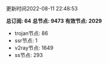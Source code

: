 更新时间2022-08-11 22:48:53

**总订阅: 64**
**总节点: 9473**
**有效节点: 2029**
- trojan节点: 86
- ssr节点: 1
- v2ray节点: 1649
- ss节点: 293
